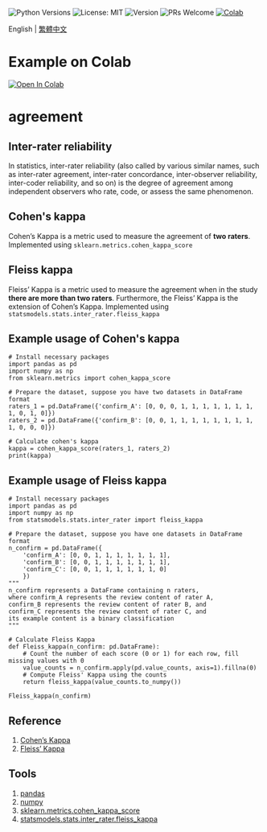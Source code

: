 ![Python Versions](https://img.shields.io/badge/python-3.6%20|%203.7%20|%203.8%20|%203.9-blue)
![License: MIT](https://img.shields.io/badge/License-MIT-green.svg)
![Version](https://img.shields.io/badge/version-1.0.0-blue)
![PRs Welcome](https://img.shields.io/badge/PRs-welcome-brightgreen.svg)
[![Colab](https://img.shields.io/badge/Colab-Example-orange)](https://github.com/Brritany/search_impact_factor/blob/main/Example_Calculate_Kappa_Value.ipynb)

English | [繁體中文](README_ch.md)

# Example on Colab
<a href="https://colab.research.google.com/github/Brritany/kappa-value/blob/main/Example_Calculate_Kappa_Value.ipynb" target="_parent"><img src="https://colab.research.google.com/assets/colab-badge.svg" alt="Open In Colab"/></a>

# agreement

## Inter-rater reliability
In statistics, inter-rater reliability (also called by various similar names, such as inter-rater agreement, inter-rater concordance, inter-observer reliability, inter-coder reliability, and so on) is the degree of agreement among independent observers who rate, code, or assess the same phenomenon.

## Cohen's kappa
Cohen’s Kappa is a metric used to measure the agreement of **two raters**. Implemented using `sklearn.metrics.cohen_kappa_score`

## Fleiss kappa
Fleiss’ Kappa is a metric used to measure the agreement when in the study **there are more than two raters**. Furthermore, the Fleiss’ Kappa is the extension of Cohen’s Kappa. Implemented using `statsmodels.stats.inter_rater.fleiss_kappa`

## Example usage of Cohen's kappa
```
# Install necessary packages
import pandas as pd
import numpy as np
from sklearn.metrics import cohen_kappa_score

# Prepare the dataset, suppose you have two datasets in DataFrame format
raters_1 = pd.DataFrame({'confirm_A': [0, 0, 0, 1, 1, 1, 1, 1, 1, 1, 1, 0, 1, 0]})
raters_2 = pd.DataFrame({'confirm_B': [0, 0, 1, 1, 1, 1, 1, 1, 1, 1, 1, 0, 0, 0]})

# Calculate cohen's kappa
kappa = cohen_kappa_score(raters_1, raters_2)
print(kappa)
```
## Example usage of Fleiss kappa
```
# Install necessary packages
import pandas as pd
import numpy as np
from statsmodels.stats.inter_rater import fleiss_kappa

# Prepare the dataset, suppose you have one datasets in DataFrame format
n_confirm = pd.DataFrame({
    'confirm_A': [0, 0, 1, 1, 1, 1, 1, 1, 1],
    'confirm_B': [0, 0, 1, 1, 1, 1, 1, 1, 1],
    'confirm_C': [0, 0, 1, 1, 1, 1, 1, 1, 0]
    })
"""
n_confirm represents a DataFrame containing n raters,
where confirm_A represents the review content of rater A,
confirm_B represents the review content of rater B, and
confirm_C represents the review content of rater C, and
its example content is a binary classification
"""

# Calculate Fleiss Kappa
def Fleiss_kappa(n_confirm: pd.DataFrame):
    # Count the number of each score (0 or 1) for each row, fill missing values with 0
    value_counts = n_confirm.apply(pd.value_counts, axis=1).fillna(0)
    # Compute Fleiss' Kappa using the counts
    return fleiss_kappa(value_counts.to_numpy())

Fleiss_kappa(n_confirm)
```

## Reference
1. [Cohen’s Kappa](https://real-statistics.com/reliability/interrater-reliability/cohens-kappa/)
2. [Fleiss’ Kappa](https://real-statistics.com/reliability/interrater-reliability/fleiss-kappa/)

## Tools
1. [pandas](https://pandas.pydata.org/)
2. [numpy](https://numpy.org/)
3. [sklearn.metrics.cohen_kappa_score](https://scikit-learn.org/stable/modules/generated/sklearn.metrics.cohen_kappa_score.html)
4. [statsmodels.stats.inter_rater.fleiss_kappa](https://www.statsmodels.org/dev/generated/statsmodels.stats.inter_rater.fleiss_kappa.html)
